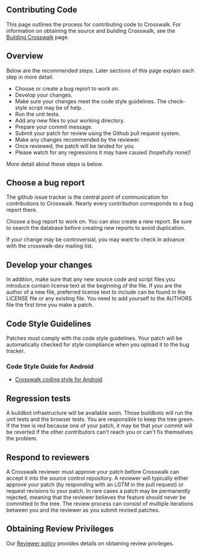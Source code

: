 ## Contributing Code
This page outlines the process for contributing code to Crosswalk. For information on obtaining the source and building Crosswalk, see the [Building Crosswalk](#contribute/building_crosswalk) page.

## Overview
Below are the recommended steps. Later sections of this page explain each step in more detail.
* Choose or create a bug report to work on.
* Develop your changes.
* Make sure your changes meet the code style guidelines. The check-style script may be of help.
* Run the unit tests.
* Add any new files to your working directory.
* Prepare your commit message.
* Submit your patch for review using the Github pull request system.
* Make any changes recommended by the reviewer.
* Once reviewed, the patch will be landed for you.
* Please watch for any regressions it may have caused (hopefully none)!

More detail about these steps is below.

## Choose a bug report
The github issue tracker is the central point of communication for contributions to Crosswalk. Nearly every contribution corresponds to a bug report there.

Choose a bug report to work on. You can also create a new report. Be sure to search the database before creating new reports to avoid duplication.

If your change may be controversial, you may want to check in advance with the crosswalk-dev mailing list.

## Develop your changes
In addition, make sure that any new source code and script files you introduce contain license text at the beginning of the file. If you are the author of a new file, preferred license text to include can be found in the LICENSE file or any existing file. You need to add yourself to the AUTHORS file the first time you make a patch.

## Code Style Guidelines
Patches must comply with the code style guidelines. Your patch will be automatically checked for style compliance when you upload it to the bug tracker.

### Code Style Guide for Android
* [Crosswalk coding style for Android](Coding-Style-of-XWalk-for-Android)

## Regression tests

A buildbot infrastructure will be available soon. Those buildbots will run the unit tests and the browser tests. You are responsible to keep 
the tree green. If the tree is red because one of your patch, it may be that your commit will be reverted if the other contributors can't reach 
you or can't fix themselves the problem.

## Respond to reviewers
A Crosswalk reviewer must approve your patch before Crosswalk can accept it into the source control repository. A reviewer will typically either approve your patch (by responding with an LGTM in the pull request) or request revisions to your patch. In rare cases a patch may be permanently rejected, meaning that the reviewer believes the feature should never be committed to the tree. The review process can consist of multiple iterations between you and the reviewer as you submit revised patches.

## Obtaining Review Privileges
Our [Reviewer policy](Reviewer_Policy) provides details on obtaining review privileges.
